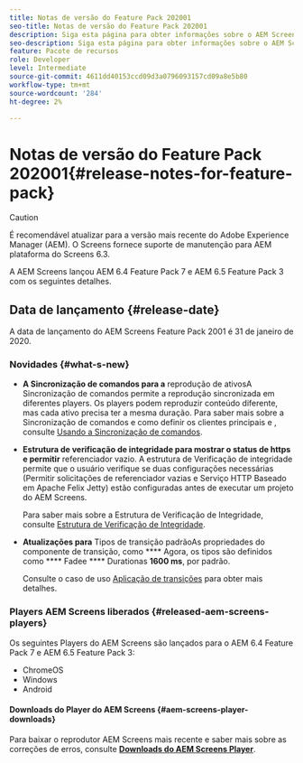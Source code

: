 ```yaml
---
title: Notas de versão do Feature Pack 202001
seo-title: Notas de versão do Feature Pack 202001
description: Siga esta página para obter informações sobre o AEM Screens Feature Pack 2001 lançado em 31 de janeiro de 2020.
seo-description: Siga esta página para obter informações sobre o AEM Screens Feature Pack 2001 lançado em 31 de janeiro de 2020.
feature: Pacote de recursos
role: Developer
level: Intermediate
source-git-commit: 4611dd40153ccd09d3a0796093157cd09a8e5b80
workflow-type: tm+mt
source-wordcount: '284'
ht-degree: 2%

---
```



# Notas de versão do Feature Pack 202001{#release-notes-for-feature-pack}

>[!CAUTION]
>
>É recomendável atualizar para a versão mais recente do Adobe Experience Manager (AEM). O Screens fornece suporte de manutenção para AEM plataforma do Screens 6.3.

A AEM Screens lançou AEM 6.4 Feature Pack 7 e AEM 6.5 Feature Pack 3 com os seguintes detalhes.

## Data de lançamento {#release-date}

A data de lançamento do AEM Screens Feature Pack 2001 é 31 de janeiro de 2020.

### Novidades {#what-s-new}

* **A Sincronização de comandos para a**
reprodução de ativosA Sincronização de comandos permite a reprodução sincronizada em diferentes players. Os players podem reproduzir conteúdo diferente, mas cada ativo precisa ter a mesma duração.
Para saber mais sobre a Sincronização de comandos e como definir os clientes principais e , consulte [Usando a Sincronização de comandos](using-command-sync.md).

* **Estrutura de verificação de integridade para mostrar o status de https e permitir**
referenciador vazio. A estrutura de Verificação de integridade permite que o usuário verifique se duas configurações necessárias (Permitir solicitações de referenciador vazias e Serviço HTTP Baseado em Apache Felix Jetty) estão configuradas antes de executar um projeto do AEM Screens.

   Para saber mais sobre a Estrutura de Verificação de Integridade, consulte [Estrutura de Verificação de Integridade](/help/user-guide/configuring-screens-introduction.md#health-check-framework).

* **Atualizações para**
Tipos de transição padrãoAs propriedades do componente de transição, como 
**** Agora, os tipos são definidos como  **** Fadee  **** Durationas  **1600 ms**, por padrão.

   Consulte o caso de uso [Aplicação de transições](/help/user-guide/applying-transitions.md) para obter mais detalhes.


### Players AEM Screens liberados {#released-aem-screens-players}

Os seguintes Players do AEM Screens são lançados para o AEM 6.4 Feature Pack 7 e AEM 6.5 Feature Pack 3:

* ChromeOS
* Windows
* Android

#### Downloads do Player do AEM Screens {#aem-screens-player-downloads}

Para baixar o reprodutor AEM Screens mais recente e saber mais sobre as correções de erros, consulte [**Downloads do AEM Screens Player**](https://download.macromedia.com/screens/).

